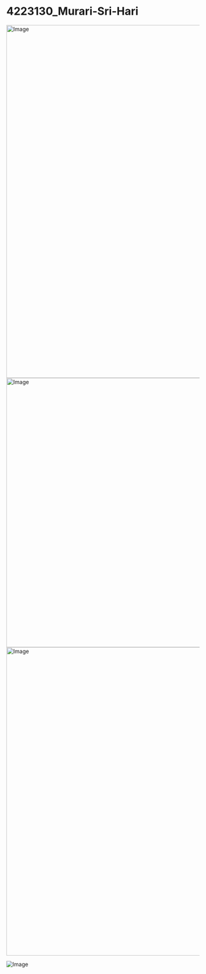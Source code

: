 # 4223130_Murari-Sri-Hari

<img width="1914" height="920" alt="Image" src="https://github.com/user-attachments/assets/36ba3731-eb5b-4ae1-8044-d014a0275357" />


<img width="1913" height="702" alt="Image" src="https://github.com/user-attachments/assets/5e964332-f26a-49e3-9ce6-43357f923813" />


<img width="1129" height="804" alt="Image" src="https://github.com/user-attachments/assets/21f4042d-aead-4b5c-aa33-e858d29dab32" />


![Image](https://github.com/user-attachments/assets/23bb432e-4574-457c-87db-e67257cfa657)
